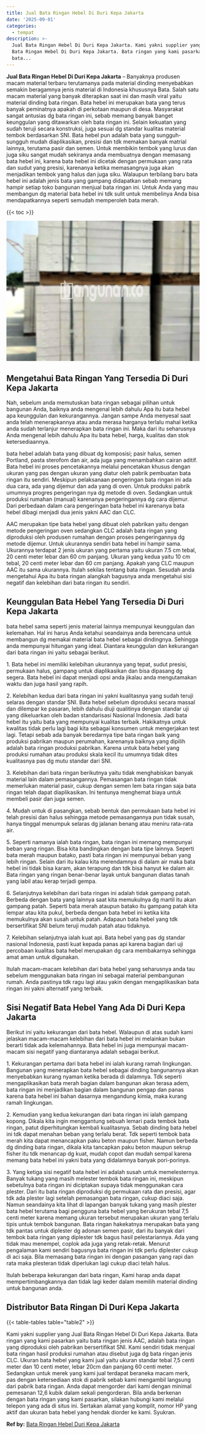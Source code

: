 ```yaml
---
title: Jual Bata Ringan Hebel Di Duri Kepa Jakarta
date: '2025-09-01'
categories:
  - tempat
description: >-
  Jual Bata Ringan Hebel Di Duri Kepa Jakarta. Kami yakni supplier yang Jual
  Bata Ringan Hebel Di Duri Kepa Jakarta. Bata ringan yang kami pasarkan yaitu
  bata...
---
```


**Jual Bata Ringan Hebel Di Duri Kepa Jakarta** – Banyaknya produsen macam material terbaru terutamanya pada material dinding menyebabkan semakin beragamnya jenis material di Indonesia khususnya Bata. Salah satu macam material yang banyak diterapkan saat ini dan masih viral yaitu material dinding bata ringan. Bata hebel ini merupakan bata yang terus banyak peminatnya apakah di perkotaan maupun di desa. Masyarakat sangat antusias dg bata ringan ini, sebab memang banyak banget keunggulan yang ditawarkan oleh bata ringan ini. Selain kekuatan yang sudah teruji secara konstruksi, juga sesuai dg standar kualitas material tembok berdasarkan SNI. Bata hebel pun adalah bata yang sungguh-sungguh mudah diaplikasikan, presisi dan tdk memakan banyak matrial lainnya, terutama pasir dan semen. Untuk membikin tembok yang lurus dan juga siku sangat mudah sekiranya anda membuatnya dengan memasang bata hebel ini, karena bata hebel ini dicetak dengan permukaan yang rata dan sudut yang presisi, karenanya ketika memasangnya juga akan menjadikan tembok yang halus dan juga siku. Walaupun terbilang baru bata hebel ini adalah jenis bata yang gampang didapatkan sebab memang hampir setiap toko bangunan menjual bata ringan ini. Untuk Anda yang mau membangun dg material bata hebel ini tdk sulit untuk membelinya Anda bisa mendapatkannya seperti semudah memperoleh bata merah.

{{< toc >}}

![Jual Bata Ringan Hebel Di Duri Kepa Jakarta](/images/jual-hebel-murah-12.png)

## Mengetahui Bata Ringan Yang Tersedia Di Duri Kepa Jakarta

Nah, sebelum anda memutuskan bata ringan sebagai pilihan untuk bangunan Anda, baiknya anda mengenal lebih dahulu Apa itu bata hebel apa keunggulan dan kekurangannya. Jangan sampe Anda menyesal saat anda telah menerapkannya atau anda merasa harganya terlalu mahal ketika anda sudah terlanjur menerapkan bata ringan ini. Maka dari itu seharusnya Anda mengenal lebih dahulu Apa itu bata hebel, harga, kualitas dan stok ketersediaannya.

bata hebel adalah bata yang dibuat dg komposisi; pasir halus, semen Portland, pasta sterofom dan air, ada juga yang menambahkan cairan aditif. Bata hebel ini proses pencetakannya melalui pencetakan khusus dengan ukuran yang pas dengan ukuran yang diatur oleh pabrik pembuatan bata ringan itu sendiri. Meskipun pelaksanaan pengeringan bata ringan ini ada dua cara, ada yang dijemur dan ada yang di oven. Untuk produksi pabrik umumnya progres pengeringan nya dg metode di oven. Sedangkan untuk produksi rumahan (manual) karenanya pengeringannya dg cara dijemur. Dari perbedaan dalam cara pengeringan bata hebel ini karenanya bata hebel dibagi menjadi dua jenis yakni AAC dan CLC.

AAC merupakan tipe bata hebel yang dibuat oleh pabrikan yaitu dengan metode pengeringan oven sedangkan CLC adalah bata ringan yang diproduksi oleh produsen rumahan dengan proses pengeringannya dg metode dijemur. Untuk ukurannya sendiri bata hebel ini hampir sama. Ukurannya terdapat 2 jenis ukuran yang pertama yaitu ukuran 7.5 cm tebal, 20 centi meter lebar dan 60 cm panjang. Ukuran yang kedua yaitu 10 cm tebal, 20 centi meter lebar dan 60 cm panjang. Apakah yang CLC maupun AAC itu sama ukurannya. Itulah sekilas tentang bata ringan. Sesudah anda mengetahui Apa itu bata ringan alangkah bagusnya anda mengetahui sisi negatif dan kelebihan dari bata ringan itu sendiri.

## Keunggulan Bata Hebel Yang Tersedia Di Duri Kepa Jakarta

bata hebel sama seperti jenis material lainnya mempunyai keunggulan dan kelemahan. Hal ini harus Anda ketahui seandainya anda berencana untuk membangun dg memakai material bata hebel sebagai dindingnya. Sehingga anda mempunyai hitungan yang ideal. Diantara keunggulan dan kekurangan dari bata ringan ini yaitu sebagai berikut.

1\. Bata hebel ini memiliki kelebihan ukurannya yang tepat, sudut presisi, permukaan halus, gampang untuk diaplikasikan dan bisa dipasang dg segera. Bata hebel ini dapat menjadi opsi anda jikalau anda mengutamakan waktu dan juga hasil yang rapih.

2\. Kelebihan kedua dari bata ringan ini yakni kualitasnya yang sudah teruji selaras dengan standar SNI. Bata hebel sebelum diproduksi secara massal dan dilempar ke pasaran, lebih dahulu diuji qualitinya dengan standar uji yang dikeluarkan oleh badan standarisasi Nasional Indonesia. Jadi bata hebel itu yaitu bata yang mempunyai kualitas terbaik. Hakikatnya untuk kwalitas tidak perlu lagi bagi kita sebagai konsumen untuk mengerjakan test lagi. Tetapi sebab ada banyak beredarnya tipe bata ringan baik yang produksi pabrikan maupun perumahan, karenanya baiknya yang dipilih adalah bata ringan produksi pabrikan. Karena untuk bata hebel yang produksi rumahan atau produksi skala kecil itu umumnya tidak dites kualitasnya pas dg mutu standar dari SNI.

3\. Kelebihan dari bata ringan berikutnya yaitu tidak menghabiskan banyak material lain dalam pemasangannya. Pemasangan bata ringan tidak memerlukan material pasir, cukup dengan semen lem bata ringan saja bata ringan telah dapat diaplikasikan. Ini tentunya menghemat biaya untuk membeli pasir dan juga semen.

4\. Mudah untuk di pasangkan, sebab bentuk dan permukaan bata hebel ini telah presisi dan halus sehingga metode pemasangannya pun tidak susah, hanya tinggal menumpuk selaras dg jalanan benang atau meniru rata-rata air.

5\. Seperti namanya ialah bata ringan, bata ringan ini memang mempunyai beban yang ringan. Bisa kita bandingkan dengan bata tipe lainnya. Seperti bata merah maupun batako, pasti bata ringan ini mempunyai beban yang lebih ringan. Selain dari itu kalau kita merendamnya di dalam air maka bata hebel ini tidak bisa karam, akan terapung dan tdk bisa hanyut ke dalam air. Bata ringan yang ringan benar-benar layak untuk bangunan diatas tanah yang labil atau kerap terjadi gempa.

6\. Selanjutnya kelebihan dari bata ringan ini adalah tidak gampang patah. Berbeda dengan bata yang lainnya saat kita memukulnya dg martil itu akan gampang patah. Seperti bata merah ataupun batako itu gampang patah kita lempar atau kita pukul, berbeda dengan bata hebel ini ketika kita memukulnya akan susah untuk patah. Adapaun bata hebel yang tdk bersertifikat SNI belum teruji mudah patah atau tidaknya.

7\. Kelebihan selanjutnya ialah kuat api. Bata hebel yang pas dg standar nasional Indonesia, pasti kuat kepada panas api karena bagian dari uji percobaan kualitas bata hebel merupakan dg cara membakarnya sehingga amat aman untuk digunakan.

Itulah macam-macam kelebihan dari bata hebel yang seharusnya anda tau sebelum menggunakan bata ringan ini sebagai material pembangunan rumah. Anda pastinya tdk ragu lagi atau yakin dengan mengaplikasikan bata ringan ini yakni alternatif yang terbaik.

## Sisi Negatif Bata Hebel Yang Ada Di Duri Kepa Jakarta

Berikut ini yaitu kekurangan dari bata hebel. Walaupun di atas sudah kami jelaskan macam-macam kelebihan dari bata hebel ini melainkan bukan berarti tidak ada kelemahannya. Bata hebel ini juga mempunyai macam-macam sisi negatif yang diantaranya adalah sebagai berikut.

1\. Kekurangan pertama dari bata hebel ini ialah kurang ramah lingkungan. Bangunan yang menerapkan bata hebel sebagai dinding bangunannya akan menyebabkan kurang nyaman ketika berada di dalamnya. Tdk seperti mengaplikasikan bata merah bagian dalam bangunan akan terasa adem, bata ringan ini menjadikan bagian dalam bangunan pengap dan panas karena bata hebel ini bahan dasarnya mengandung kimia, maka kurang ramah lingkungan.

2\. Kemudian yang kedua kekurangan dari bata ringan ini ialah gampang kopong. Dikala kita ingin menggantung sebuah lemari pada tembok bata ringan, patut diperhitungkan kembali kualitasnya. Sebab dinding bata hebel ini tdk dapat menahan beban yang terlalu berat. Tdk seperti tembok bata merah kita dapat menancapkan paku beton maupun fisher. Namun berbeda dg dinding bata ringan, dikala kita tancapkan paku beton maupun sekrup fisher itu tdk menancap dg kuat, mudah copot dan mudah sempal karena memang bata hebel ini yakni bata yang didalamnya banyak pori-porinya.

3\. Yang ketiga sisi negatif bata hebel ini adalah susah untuk memelesternya. Banyak tukang yang masih melester tembok bata ringan ini, meskipun sebetulnya bata ringan ini diciptakan supaya tidak menggunakan cara plester. Dari itu bata ringan diproduksi dg permukaan rata dan presisi, agar tdk ada plester lagi setelah pemasangan bata ringan, cukup diaci saja. Namun seandainya kita lihat di lapangan banyak tukang yang masih plester bata hebel terutama bagi pengguna bata hebel yang berukuran tebal 7,5 centi meter karena memang ukuran tersebut merupakan ukuran yang terlalu tipis untuk tembok bangunan. Bata ringan hakekatnya merupakan bata yang tdk pantas untuk diplester dg adonan semen pasir, dari itu banyak dari tembok bata ringan yang diplester tdk bagus hasil pelestariannya. Ada yang tidak mau menempel, coplok ada juga yang retak-retak. Menurut pengalaman kami sendiri bagusnya bata ringan ini tdk perlu diplester cukup di aci saja. Bila memasang bata ringan ini dengan pasangan yang rapi dan rata maka plesteran tidak diperlukan lagi cukup diaci telah halus.

Itulah beberapa kekurangan dari bata ringan, Kami harap anda dapat mempertimbangkannya dan tidak lagi keder dalam memilih material dinding untuk bangunan anda.

## Distributor Bata Ringan Di Duri Kepa Jakarta

{{< table-tables table="table2" >}}

Kami yakni supplier yang Jual Bata Ringan Hebel Di Duri Kepa Jakarta. Bata ringan yang kami pasarkan yaitu bata ringan jenis AAC, adalah bata ringan yang diproduksi oleh pabrikan bersertifikat SNI. Kami sendiri tidak menjual bata ringan hasil produksi rumahan atau disebut juga dg bata ringan jenis CLC. Ukuran bata hebel yang kami jual yaitu ukuran standar tebal 7,5 centi meter dan 10 centi meter, lebar 20cm dan panjang 60 centi meter. Sedangkan untuk merek yang kami jual terdapat beraneka macam merk, pas dengan ketersediaan stok di pabrik sebab kami mengambil langsung dari pabrik bata ringan. Anda dapat mengorder dari kami dengan minimal pemesanan 12,6 kubik dalam sekali pengorderan. Bila anda berkenan dengan bata ringan yang kami pasarkan, silakan hubungi kami melalui telepon yang ada di situs ini. Sertakan alamat yang komplit, nomor HP yang aktif dan ukuran bata hebel yang hendak diorder ke kami. Syukran.

**Ref by:** [Bata Ringan Hebel Duri Kepa Jakarta](https://id.wikipedia.org/wiki/Bata)
